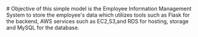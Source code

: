 #  Objective of this simple model is the Employee Information Management System to store the employee's data which utilizes tools such as Flask for the backend, AWS services such as EC2,S3,and RDS for hosting, storage and MySQL for the database.
